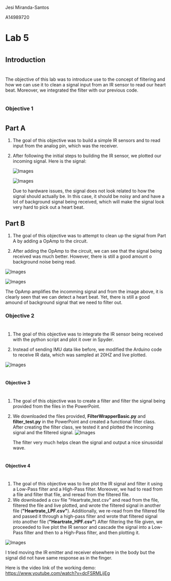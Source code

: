 Jesi Miranda-Santos


A14989720

# Lab 5
#
## Introduction
#
 The objective of this lab was to introduce use to the concept of filtering and how we can use it to clean a signal input from an IR sensor to read our heart beat. Moreover, we integrated the filter with our previous code.
#
### Objective 1
#

## Part A
1. The goal of this objective was to build a simple IR sensors and to read input from the analog pin, which was the receiver.

2. After following the initial steps to building the IR sensor, we plotted our incoming signal. Here is the signal:
    
    ![Images](https://github.com/UCSD-Product-Engineering/ece16-sp19-jesim272/blob/master/ECE_16/Lab%205/Images/Heartrate1a.png "Heartrate1a.png")
    
    ![Images](https://github.com/UCSD-Product-Engineering/ece16-sp19-jesim272/blob/master/ECE_16/Lab%205/Images/IRcircuit1a.png "IRcircuit1a.png")

   Due to hardware issues, the signal does not look related to how the signal should actually be. In this case, it should be noisy and and have a lot of background signal being received, which will make the signal look very hard to pick out a heart beat.
  
 ## Part B
 1. The goal of this objective was to attempt to clean up the signal from Part A by adding a OpAmp to the circuit.
   
 2. After adding the OpAmp to the circuit, we can see that the signal being received was much better. However, there is still a good amount o background noise being read.
 
   ![Images](https://github.com/UCSD-Product-Engineering/ece16-sp19-jesim272/blob/master/ECE_16/Lab%205/Images/Heartrate1b.png "Heartrate1b.png")  
     
   ![Images](https://github.com/UCSD-Product-Engineering/ece16-sp19-jesim272/blob/master/ECE_16/Lab%205/Images/IRcircuit1b.png "IRcircuit2b.png")  
   
   The OpAmp amplifies the incomming signal and from the image above, it is clearly seen that we can detect a heart beat. Yet, there is still a good amound of background signal that we need to filter out.
   
    
### Objective 2
#
1. The goal of this objective was to integrate the IR sensor being received with the python script and plot it over in Spyder.

2. Instead of sending IMU data like before, we modified the Arduino code to receive IR data, which was sampled at 20HZ and live plotted.
  
  ![Images](https://github.com/UCSD-Product-Engineering/ece16-sp19-jesim272/blob/master/ECE_16/Lab%205/Images/Heartrate2.png "Heartrate2.png")   
  
  
  #
  #### Objective 3
  #
  1.  The goal of this objective was to create a filter and filter the signal being provided from the files in the PowerPoint.  
  2. We downloaded the files provided, **FilterWrapperBasic.py** and **filter_test.py** in the PowerPoint and created a functional filter class. After creating the filter class, we tested it and plotted the incoming signal and the filtered signal. 
     ![Images](https://github.com/UCSD-Product-Engineering/ece16-sp19-jesim272/blob/master/ECE_16/Lab%205/Images/filter_test.png "Filter_test.png")
     
     The filter very much helps clean the signal and output a nice sinusoidal wave. 
  #
  #### Objective 4
  #
  1. The goal of this objective was to live plot the IR signal and filter it using a Low-Pass filter and a High-Pass filter. Moreover, we had to read from a file and filter that file, and reread from the filtered file. 
  2. We downloaded a csv file "Heartrate_test.csv" and read from the file, filtered the file and live plotted, and wrote the filtered signal in another file (**"Heartrate_LPF.csv"**). Additionally, we re-read from the filtered file and passed it through a high-pass filter and wrote that filtered signal into another file (**"Heartrate_HPF.csv"**) 
   After filtering the file given, we proceeded to live plot the IR sensor and cascade the signal into a Low-Pass filter and then to a High-Pass filter, and then plotting it. 
    
   ![Images](https://github.com/UCSD-Product-Engineering/ece16-sp19-jesim272/blob/master/ECE_16/Lab%205/Images/Heartrate_live.png "Heartreate_live.png")

I tried moving the IR emitter and receiver elsewhere in the body but the signal did not have same response as in the finger.

Here is the video link of the working demo:
   https://www.youtube.com/watch?v=dcFSRMLijEg 
